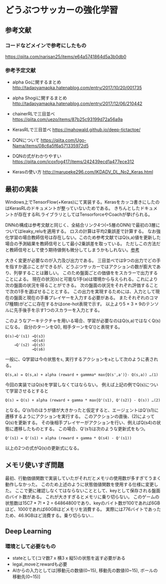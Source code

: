 # どうぶつサッカーの強化学習
## 参考文献
### コードなどメインで参考にしたもの
https://qiita.com/narisan25/items/e64a5741864d5a3b0db0

### 参考予定文献
- alpha Goに関するまとめ
http://tadaoyamaoka.hatenablog.com/entry/2017/10/20/001735

- alpha Shogiに関するまとめ
http://tadaoyamaoka.hatenablog.com/entry/2017/12/06/210442

- chainerRLで三目並べ
https://qiita.com/uezo/items/87b25c93199d72a56a9a

- KerasRLで三目並べ
https://mahowald.github.io/deep-tictactoe/

- DQNについて
https://qiita.com/Ugo-Nama/items/08c6a5f6a571335972d5

- DQNの式がわかりやすい
https://qiita.com/icoxfog417/items/242439ecd1a477ece312

- Kerasの使い方
http://marupeke296.com/IKDADV_DL_No2_Keras.html

## 最初の実装
Windows上でTensorFlow(+Keras)にて実装する。Kerasをカッコ書きにしたのはKerasRLのドキュメントが整っていないためである。
きちんとしたドキュメントが存在するRLライブラリとしてはTensorforceやCoachが挙げられる。

DNNの構成は参考文献と同じく、全結合リンク4つ(=5層のDNN)で最初の3層についてはleaky_reluを適用する。
ロスの計算は平均2乗誤差で計算する。
なお強化学習の場合教師信号は存在しない。このため参考文献ではQ(s,a)値を更新した場合の予測結果を教師信号として最小2乗誤差を取っている。
ただしこの方法だと教師信号として使う期待値側も微分してしまうかもしれない。[参考](https://qiita.com/icoxfog417/items/242439ecd1a477ece312)

大きく変更が必要なのが入力及び出力である。
三目並べでは9つの出力でどの手を指すか選ぶことができるが、どうぶつサッカーではアクションの数が膨大であり、列挙することは難しい。
このため盤面ごとの価値ををスカラーで出力することによる。
現在の状況(s)と可能な1手(a)は環境から与えられる。これにより次の盤面の状況を得ることができる。
次の盤面の状況をそれぞれ評価することで次の1手を選ばせることとする。
この出力を実現するためには、入力として現在の盤面と現在の手番プレイヤーを入力する必要がある。
またそれぞれのコマ(7種類)がどこに存在するかはone-hot表現で示す。
以上より5 × 3 × 9のテンソルに先手後手を示す1つのスカラーを入力とする。

このようなアーキテクチャを用いる場合、学習が必要なのはQ(s,a)ではなくQ(s)になる。
自分のターンをQ(), 相手ターンをQ'()と表現する。
```
Q(s)→Q'(s1) →Q(s3)
            →Q(s4)
    →Q'(s2) →Q(s5)
            →Q(s6)
```

一般に、Q学習は今の状態を`s`, 実行するアクションを`a`として次のように表される。
```
Q(s,a) = Q(s,a) + alpha (reward + gammma* max{Q(s',a')}- Q(s,a)) …(1)
```
今回の実装ではQ(s)を学習しなくてはならない。
例えば上記の例でQ(s)について学習させるとすると
```
Q(s) = Q(s) + alpha (reward + gamma * max{Q'(s1), Q'(s2)} - Q(s)) …(2)
```
となる。Q'(s1)のほうが値が大きかったと仮定すると、エージェントはQ'(s1)に遷移するようにアクションを実行する。
このアクションの直後、(2)によってQ(s)を更新する。
その後相手プレイヤーがアクションを行い、例えばQ(s4)の状態に遷移したものとする。
この場合、Q'(s1)は次のような更新式をもつ。
```
Q'(s1) = Q'(s1) + alpha (reward + gamma * Q(s4) - Q'(s1))
```
以上の2つの式がQ(s)の更新式になる。

## メモリ使いすぎ問題
最初、行動価値関数で実装していたがそれだとメモリの使用数が多すぎてうまく動作しなかった。
このため上述のように状態価値関数を使用する仕様に変更した。
ここで更に確認しなくてはならないこととして、keyとして保存される盤面のバイト数がある。
これが大きすぎるとメモリに乗り切らない。
このゲームの状態数は15C7 * 7! * 2 = 64864800であり、keyのバイト数が100であれば6GBほど、1000であれば60GBほどメモリを消費する。
実際には776バイトであったため、46.9GBほど消費する。乗り切らない…

## Deep Learning
### 環境として必要なもの
- stateとして(コマ数7 x 横3 x 縦5)の状態を返す必要がある
- legal_moveとrewardも必要
- AIからの入力としては[移動元の数値(0~15), 移動先の数値(0~15), ボールの移動先(0~15)]